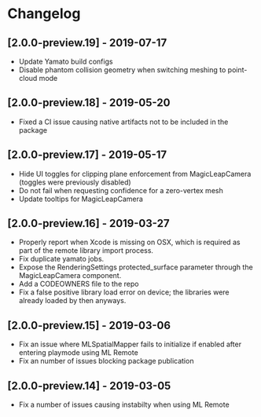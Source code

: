 # Changelog

## [2.0.0-preview.19] - 2019-07-17
- Update Yamato build configs
- Disable phantom collision geometry when switching meshing to point-cloud mode

## [2.0.0-preview.18] - 2019-05-20
- Fixed a CI issue causing native artifacts not to be included in the package

## [2.0.0-preview.17] - 2019-05-17
- Hide UI toggles for clipping plane enforcement from MagicLeapCamera (toggles were previously disabled)
- Do not fail when requesting confidence for a zero-vertex mesh
- Update tooltips for MagicLeapCamera

## [2.0.0-preview.16] - 2019-03-27
- Properly report when Xcode is missing on OSX, which is required as part of the remote library import process.
- Fix duplicate yamato jobs.
- Expose the RenderingSettings protected_surface parameter through the MagicLeapCamera component.
- Add a CODEOWNERS file to the repo
- Fix a false positive library load error on device; the libraries were already loaded by then anyways.

## [2.0.0-preview.15] - 2019-03-06
- Fix an issue where MLSpatialMapper fails to initialize if enabled after entering playmode using ML Remote
- Fix an number of issues blocking package publication

## [2.0.0-preview.14] - 2019-03-05
- Fix a number of issues causing instabilty when using ML Remote